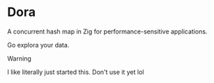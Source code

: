 # Dora

A concurrent hash map in Zig for performance-sensitive applications.

Go explora your data.

> [!WARNING]
> I like literally just started this. Don't use it yet lol

